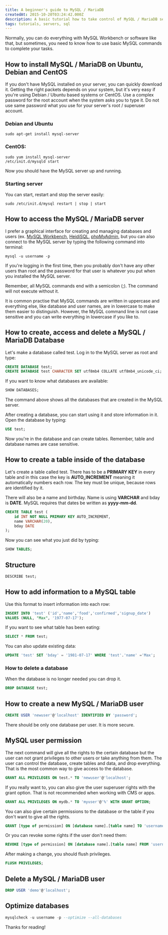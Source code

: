```yaml
---
title: A beginner's guide to MySQL / MariaDB
createdAt: 2015-10-20T03:24:42.000Z
description: A basic tutorial how to take control of MySQL / MariaDB server, how to make a database and a user, and how to store information in the MySQL database.
tags: tutorials, servers, sql
---
```


Normally, you can do everything with MySQL Workbench or software like that, but sometimes, you need to know how to use basic MySQL commands to complete your tasks.

## How to install MySQL / MariaDB on Ubuntu, Debian and CentOS

If you don't have MySQL installed on your server, you can quickly download it. Getting the right packets depends on your system, but it's very easy if you're using Debian / Ubuntu based systems or CentOS. Use a complex password for the root account when the system asks you to type it. Do not use same password what you use for your server's root / superuser account.

### Debian and Ubuntu

```Shell
sudo apt-get install mysql-server
```

### CentOS:

```Shell
sudo yum install mysql-server
/etc/init.d/mysqld start
```

Now you should have the MySQL server up and running.

### Starting server

You can start, restart and stop the server easily:

```Shell
sudo /etc/init.d/mysql restart | stop | start
```

## How to access the MySQL / MariaDB server

I prefer a graphical interface for creating and managing databases and users (ex. [MySQL Workbench](https://www.mysql.com/products/workbench/), [HeidiSQL](https://www.heidisql.com/), [phpMyAdmin](https://www.phpmyadmin.net/), but you can also connect to the MySQL server by typing the following command into terminal:

```Shell
mysql -u username -p
```

If you're logging in the first time, then you probably don't have any other users than root and the password for that user is whatever you put when you installed the MySQL server.

Remember, all MySQL commands end with a semicolon (;). The command will not execute without it.

It is common practise that MySQL commands are written in uppercase and everything else, like database and user names, are in lowercase to make them easier to distinguish. However, the MySQL command line is not case sensitive and you can write everything in lowercase if you like to.

## How to create, access and delete a MySQL / MariaDB Database

Let's make a database called test. Log in to the MySQL server as root and type:

```SQL
CREATE DATABASE test;
CREATE DATABASE test CHARACTER SET utf8mb4 COLLATE utf8mb4_unicode_ci;
```

If you want to know what databases are available:

```SQL
SHOW DATABASES;
```

The command above shows all the databases that are created in the MySQL server.

After creating a database, you can start using it and store information in it. Open the database by typing:

```SQL
USE test;
```

Now you're in the database and can create tables. Remember, table and database names are case sensitive.

## How to create a table inside of the database

Let's create a table called test. There has to be a **PRIMARY KEY** in every table and in this case the key is **AUTO_INCREMENT** meaning it automatically numbers each row. The key must be unique, because rows are identified by it.

There will also be a name and birthday. Name is using **VARCHAR** and bday is **DATE**. MySQL requires that dates be written as **yyyy-mm-dd**.

```SQL
CREATE TABLE test (
    id INT NOT NULL PRIMARY KEY AUTO_INCREMENT,
    name VARCHAR(20),
    bday DATE
);
```

Now you can see what you just did by typing:

```SQL
SHOW TABLES;
```

## Structure

```SQL
DESCRIBE test;
```

## How to add information to a MySQL table

Use this format to insert information into each row:

```SQL
INSERT INTO 'test' ('id','name','food','confirmed','signup_date')
VALUES (NULL, "Max", '1977-07-17');
```

If you want to see what table has been eating:

```SQL
SELECT * FROM test;
```

You can also update existing data:

```SQL
UPDATE 'test' SET 'bday' = '1981-07-17' WHERE 'test'.'name' ='Max';
```

### How to delete a database

When the database is no longer needed you can drop it.

```SQL
DROP DATABASE test;
```

## How to create a new MySQL / MariaDB user

```SQL
CREATE USER 'newuser'@'localhost' IDENTIFIED BY 'password';
```

There should be only one database per user. It is more secure.

## MySQL user permission

The next command will give all the rights to the certain database but the user can not grant privileges to other users or take anything from them. The user can control the database, create tables and data, and drop everything. That is the most common way to give access to the database.

```SQL
GRANT ALL PRIVILEGES ON test.* TO 'newuser'@'localhost';
```

If you really want to, you can also give the user superuser rights with the grant option. That is not recommended when working with CMS or apps.

```SQL
GRANT ALL PRIVILEGES ON mydb.* TO 'myuser'@'%' WITH GRANT OPTION;
```

You can also give certain permissions to the database or the table if you don't want to give all the rights.

```SQL
GRANT [type of permission] ON [database name].[table name] TO 'username'@'localhost';
```

Or you can revoke some rights if the user don't need them:

```SQL
REVOKE [type of permission] ON [database name].[table name] FROM 'username'@'localhost';
```

After making a change, you should flush privileges.

```SQL
FLUSH PRIVILEGES;
```

## Delete a MySQL / MariaDB user

```SQL
DROP USER 'demo'@'localhost';
```

## Optimize databases

```SQL
mysqlcheck -u username -p --optimize --all-databases
```

Thanks for reading!